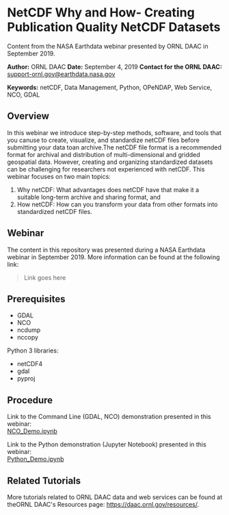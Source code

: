 # NetCDF Why and How- Creating Publication Quality NetCDF Datasets
Content from the NASA Earthdata webinar presented by ORNL DAAC in September 2019.

**Author:** ORNL DAAC
**Date:** September 4, 2019
**Contact for the ORNL DAAC:** support-ornl.gov@earthdata.nasa.gov

**Keywords:** netCDF, Data Management, Python, OPeNDAP, Web Service, NCO, GDAL

## Overview

In this webinar we introduce step-by-step methods, software, and tools that you canuse to create, visualize, and standardize netCDF files before submitting your data toan archive.The netCDF file format is a recommended format for archival and distribution of multi-dimensional and gridded geospatial data. However, creating and organizing standardized datasets can be challenging for researchers not experienced with netCDF. This webinar focuses on two main topics:
1. Why netCDF: What advantages does netCDF have that make it a suitable long-term archive and sharing format, and
2. How netCDF: How can you transform your data from other formats into standardized netCDF files.

## Webinar 
The content in this repository was presented during a NASA Earthdata webinar in September 2019. More information can be found at the following link:
>Link goes here

## Prerequisites
* GDAL 
* NCO
* ncdump
* nccopy

Python 3 libraries:  
* netCDF4
* gdal
* pyproj

## Procedure

Link to the Command Line (GDAL, NCO) demonstration presented in this webinar:        
[NCO_Demo.ipynb](NCO_Demo.ipynb)

Link to the Python demonstration (Jupyter Notebook) presented in this webinar:         
[Python_Demo.ipynb](Python_Demo.ipynb)


## Related Tutorials
More tutorials related to ORNL DAAC data and web services can be found at theORNL DAAC's Resources page: https://daac.ornl.gov/resources/.